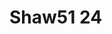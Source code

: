 <a name="material" />

# Shaw51 24
<script type="application/ld+json">
  {
    "@context": "https://schema.org/",
    "@type": "ChemicalSubstance",
    "http://purl.org/dc/terms/conformsTo":
      {
        "@type": "CreativeWork",
        "@id": "https://bioschemas.org/profiles/ChemicalSubstance/0.4-RELEASE/"
      },
    "@id": "https://egonw.github.io/nanowiki/nanowiki54.html#material",
    "name": "Shaw51 24",
    "sameAs": "http://127.0.0.1/mediawiki/index.php/Special:URIResolver/Shaw51_24"
  }
</script>

